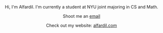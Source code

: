 <p align="center" > Hi, I'm Alfardil. I'm currently a student at NYU joint majoring in CS and Math. </p>
<p align="center" > Shoot me an <a href="mailto:aa11101@nyu.edu?"> email </a> </p>
<p align="center" "> Check out my website: <a href="http://alfardil.com/"> alfardil.com </a></p>

